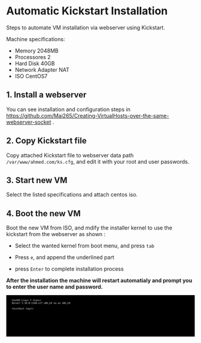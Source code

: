# Automatic Kickstart Installation
Steps to automate VM installation via webserver using Kickstart.

Machine specifications:
- Memory 2048MB 
- Processores 2
- Hard Disk 40GB
- Network Adapter NAT
- ISO CentOS7

## 1. Install a webserver 
You can see installation and configuration steps in https://github.com/Mai265/Creating-VirtualHosts-over-the-same-webserver-socket .

## 2. Copy Kickstart file
Copy attached Kickstart file to webserver data path `/var/www/ahmed.com/ks.cfg`, and edit it with your root and user passwords. 

## 3. Start new VM
Select the listed specifications and attach centos iso.

## 4. Boot the new VM 
Boot the new VM from ISO, and mdify the installer kernel to use the kickstart from the webserver as shown :
- Select the wanted kernel from boot menu, and press `tab`
- Press `e`, and append the underlined part  


- press `Enter` to complete installation process



**After the installation the machine will restart automatialy and prompt you to enter the user name and password.**

![alt text](https://github.com/Mai265/Automatic-kickstart-installation/blob/main/MicrosoftTeams-image.png)


